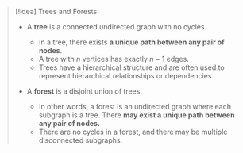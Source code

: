 > [!idea] Trees and Forests
>
> - A **tree** is a connected undirected graph with no cycles.
>   - In a tree, there exists **a unique path between any pair of nodes**.
>   - A tree with $n$ vertices has exactly $n-1$ edges.
>   - Trees have a hierarchical structure and are often used to represent hierarchical relationships or dependencies.
>
> - A **forest** is a disjoint union of trees.
>   - In other words, a forest is an undirected graph where each subgraph is a tree. There **may exist a unique path between any pair of nodes.**
>   - There are no cycles in a forest, and there may be multiple disconnected subgraphs.


